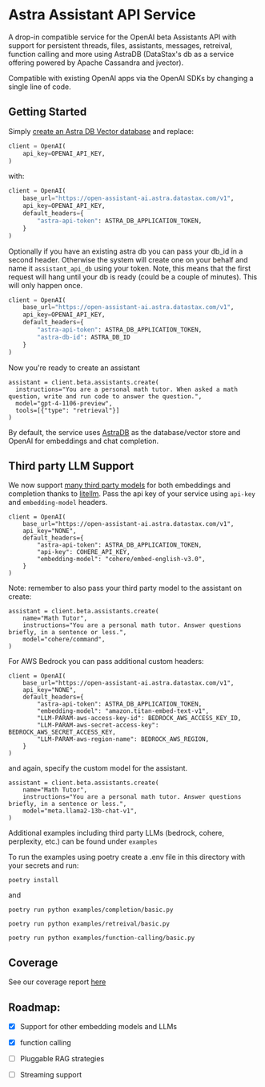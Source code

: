 # Astra Assistant API Service

A drop-in compatible service for the OpenAI beta Assistants API with support for persistent threads, files, assistants, messages, retreival, function calling and more using AstraDB (DataStax's db as a service offering powered by Apache Cassandra and jvector).

Compatible with existing OpenAI apps via the OpenAI SDKs by changing a single line of code.

## Getting Started

Simply [create an Astra DB Vector database](https://astra.datastax.com/signup) and replace:
```python
client = OpenAI(
    api_key=OPENAI_API_KEY,
)
```
with:
```python
client = OpenAI(
    base_url="https://open-assistant-ai.astra.datastax.com/v1", 
    api_key=OPENAI_API_KEY,
    default_headers={
        "astra-api-token": ASTRA_DB_APPLICATION_TOKEN,
    }
)
```

Optionally if you have an existing astra db you can pass your db_id in a second header. Otherwise the system will create one on your behalf and name it `assistant_api_db` using your token. Note, this means that the first request will hang until your db is ready (could be a couple of minutes). This will only happen once.

```python
client = OpenAI(
    base_url="https://open-assistant-ai.astra.datastax.com/v1", 
    api_key=OPENAI_API_KEY,
    default_headers={
        "astra-api-token": ASTRA_DB_APPLICATION_TOKEN,
        "astra-db-id": ASTRA_DB_ID
    }
)
```

Now you're ready to create an assistant

```
assistant = client.beta.assistants.create(
  instructions="You are a personal math tutor. When asked a math question, write and run code to answer the question.",
  model="gpt-4-1106-preview",
  tools=[{"type": "retrieval"}]
)
```

By default, the service uses [AstraDB](https://astra.datastax.com/signup) as the database/vector store and OpenAI for embeddings and chat completion.

## Third party LLM Support

We now support [many third party models](https://docs.litellm.ai/docs/providers) for both embeddings and completion thanks to [litellm](https://github.com/BerriAI/litellm). Pass the api key of your service using `api-key` and `embedding-model` headers.

```
client = OpenAI(
    base_url="https://open-assistant-ai.astra.datastax.com/v1", 
    api_key="NONE",
    default_headers={
        "astra-api-token": ASTRA_DB_APPLICATION_TOKEN,
        "api-key": COHERE_API_KEY,
        "embedding-model": "cohere/embed-english-v3.0",
    }
)
```


Note: remember to also pass your third party model to the assistant on create:

```
assistant = client.beta.assistants.create(
    name="Math Tutor",
    instructions="You are a personal math tutor. Answer questions briefly, in a sentence or less.",
    model="cohere/command",
)
```

For AWS Bedrock you can pass additional custom headers:

```
client = OpenAI(
    base_url="https://open-assistant-ai.astra.datastax.com/v1", 
    api_key="NONE",
    default_headers={
        "astra-api-token": ASTRA_DB_APPLICATION_TOKEN,
        "embedding-model": "amazon.titan-embed-text-v1",
        "LLM-PARAM-aws-access-key-id": BEDROCK_AWS_ACCESS_KEY_ID,
        "LLM-PARAM-aws-secret-access-key": BEDROCK_AWS_SECRET_ACCESS_KEY,
        "LLM-PARAM-aws-region-name": BEDROCK_AWS_REGION,
    }
)
```

and again, specify the custom model for the assistant.

```
assistant = client.beta.assistants.create(
    name="Math Tutor",
    instructions="You are a personal math tutor. Answer questions briefly, in a sentence or less.",
    model="meta.llama2-13b-chat-v1",
)
```

Additional examples including third party LLMs (bedrock, cohere, perplexity, etc.) can be found under `examples`


To run the examples using poetry create a .env file in this directory with your secrets and run:

    poetry install

and 

    poetry run python examples/completion/basic.py

    poetry run python examples/retreival/basic.py

    poetry run python examples/function-calling/basic.py


## Coverage

See our coverage report [here](./coverage.md)

## Roadmap:
 - [X] Support for other embedding models and LLMs
 - [X] function calling
 - [ ] Pluggable RAG strategies
 - [ ] Streaming support

